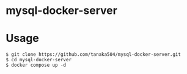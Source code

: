 # mysql-docker-server

# Usage
```
$ git clone https://github.com/tanaka504/mysql-docker-server.git
$ cd mysql-docker-server
$ docker compose up -d
```